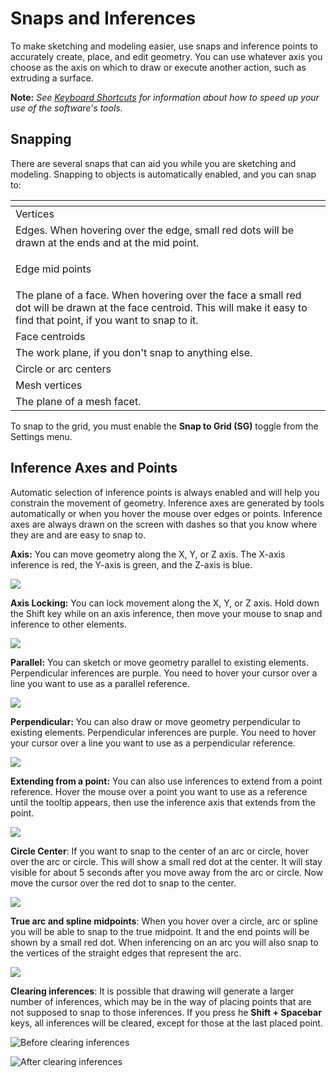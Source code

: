 # Snaps and Inferences

To make sketching and modeling easier, use snaps and inference points to accurately create, place, and edit geometry. You can use whatever axis you choose as the axis on which to draw or execute another action, such as extruding a surface.

**Note:** _See_ [_Keyboard Shortcuts_](../appendix/keyboard-shortcuts.md) _for information about how to speed up your use of the software's tools._

## Snapping

There are several snaps that can aid you while you are sketching and modeling. Snapping to objects is automatically enabled, and you can snap to:



<table>
  <thead>
    <tr>
      <th style="text-align:left"></th>
      <th style="text-align:left"></th>
    </tr>
  </thead>
  <tbody>
    <tr>
      <td style="text-align:left">Vertices</td>
      <td style="text-align:left">
        <img src="../.gitbook/assets/inf3 (3).png" alt/>
      </td>
    </tr>
    <tr>
      <td style="text-align:left">Edges. When hovering over the edge, small red dots will be drawn at the
        ends and at the mid point.</td>
      <td style="text-align:left">
        <img src="../.gitbook/assets/inf4.png" alt/>
      </td>
    </tr>
    <tr>
      <td style="text-align:left">
        <p></p>
        <p>Edge mid points</p>
      </td>
      <td style="text-align:left">
        <img src="../.gitbook/assets/inf5.png" alt/>
      </td>
    </tr>
    <tr>
      <td style="text-align:left">The plane of a face. When hovering over the face a small red dot will
        be drawn at the face centroid. This will make it easy to find that point,
        if you want to snap to it.</td>
      <td style="text-align:left">
        <img src="../.gitbook/assets/inf6.png" alt/>
      </td>
    </tr>
    <tr>
      <td style="text-align:left">Face centroids</td>
      <td style="text-align:left">
        <img src="../.gitbook/assets/inf7.png" alt/>
      </td>
    </tr>
    <tr>
      <td style="text-align:left">The work plane, if you don&apos;t snap to anything else.</td>
      <td style="text-align:left">
        <img src="../.gitbook/assets/inf8.png" alt/>
      </td>
    </tr>
    <tr>
      <td style="text-align:left">Circle or arc centers</td>
      <td style="text-align:left">
        <img src="../.gitbook/assets/inf9.png" alt/>
      </td>
    </tr>
    <tr>
      <td style="text-align:left">Mesh vertices</td>
      <td style="text-align:left">
        <img src="../.gitbook/assets/inf2.png" alt/>
      </td>
    </tr>
    <tr>
      <td style="text-align:left">The plane of a mesh facet.</td>
      <td style="text-align:left">
        <img src="../.gitbook/assets/inf1.png" alt/>
      </td>
    </tr>
  </tbody>
</table>

To snap to the grid, you must enable the **Snap to Grid \(SG\)** toggle from the Settings menu.

## Inference Axes and Points

Automatic selection of inference points is always enabled and will help you constrain the movement of geometry. Inference axes are generated by tools automatically or when you hover the mouse over edges or points. Inference axes are always drawn on the screen with dashes so that you know where they are and are easy to snap to.

**Axis:** You can move geometry along the X, Y, or Z axis. The X-axis inference is red, the Y-axis is green, and the Z-axis is blue.

![](../.gitbook/assets/inf10.png)

**Axis Locking:** You can lock movement along the X, Y, or Z axis. Hold down the Shift key while on an axis inference, then move your mouse to snap and inference to other elements.

![](../.gitbook/assets/inf13.png)

**Parallel:** You can sketch or move geometry parallel to existing elements. Perpendicular inferences are purple. You need to hover your cursor over a line you want to use as a parallel reference.

![](../.gitbook/assets/inf14.png)

**Perpendicular:** You can also draw or move geometry perpendicular to existing elements. Perpendicular inferences are purple. You need to hover your cursor over a line you want to use as a perpendicular reference.

![](../.gitbook/assets/inf15.png)

**Extending from a point:** You can also use inferences to extend from a point reference. Hover the mouse over a point you want to use as a reference until the tooltip appears, then use the inference axis that extends from the point.

![](../.gitbook/assets/inf16.png)

**Circle Center**: If you want to snap to the center of an arc or circle, hover over the arc or circle. This will show a small red dot at the center. It will stay visible for about 5 seconds after you move away from the arc or circle. Now move the cursor over the red dot to snap to the center.

![](../.gitbook/assets/inf17.png)

**True arc and spline midpoints**: When you hover over a circle, arc or spline you will be able to snap to the true midpoint. It and the end points will be shown by a small red dot. When inferencing on an arc you will also snap to the vertices of the straight edges that represent the arc.

![](../.gitbook/assets/inf18.png)

**Clearing inferences**: It is possible that drawing will generate a larger number of inferences, which may be in the way of placing points that are not supposed to snap to those inferences. If you press he **Shift + Spacebar** keys, all inferences will be cleared, except for those at the last placed point.

![Before clearing inferences](../.gitbook/assets/inf19.png)

![After clearing inferences](../.gitbook/assets/inf20.png)




